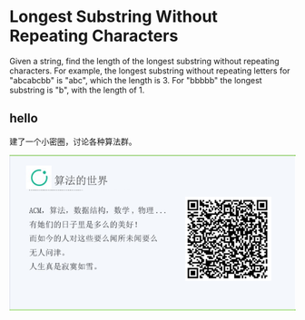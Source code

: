 # Longest Substring Without Repeating Characters 

Given a string, find the length of the longest substring without repeating characters. For example, the longest substring without repeating letters for "abcabcbb" is "abc", which the length is 3. For "bbbbb" the longest substring is "b", with the length of 1.



## hello

建了一个小密圈，讨论各种算法群。  

![小密圈](/images/suanfa_xiaomiquan.jpg)

